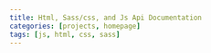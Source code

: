 ```yaml
---
title: Html, Sass/css, and Js Api Documentation
categories: [projects, homepage]
tags: [js, html, css, sass]
---
```


